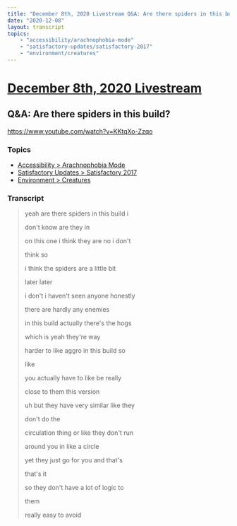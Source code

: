 ```yaml
---
title: "December 8th, 2020 Livestream Q&A: Are there spiders in this build?"
date: "2020-12-08"
layout: transcript
topics:
    - "accessibility/arachnophobia-mode"
    - "satisfactory-updates/satisfactory-2017"
    - "environment/creatures"
---
```

# [December 8th, 2020 Livestream](../2020-12-08.md)
## Q&A: Are there spiders in this build?
https://www.youtube.com/watch?v=KKtqXo-Zzqo

### Topics
* [Accessibility > Arachnophobia Mode](../topics/accessibility/arachnophobia-mode.md)
* [Satisfactory Updates > Satisfactory 2017](../topics/satisfactory-updates/satisfactory-2017.md)
* [Environment > Creatures](../topics/environment/creatures.md)

### Transcript

> yeah are there spiders in this build i
> 
> don't know are they in
> 
> on this one i think they are no i don't
> 
> think so
> 
> i think the spiders are a little bit
> 
> later later
> 
> i don't i haven't seen anyone honestly
> 
> there are hardly any enemies
> 
> in this build actually there's the hogs
> 
> which is yeah they're way
> 
> harder to like aggro in this build so
> 
> like
> 
> you actually have to like be really
> 
> close to them this version
> 
> uh but they have very similar like they
> 
> don't do the
> 
> circulation thing or like they don't run
> 
> around you in like a circle
> 
> yet they just go for you and that's
> 
> that's it
> 
> so they don't have a lot of logic to
> 
> them
> 
> really easy to avoid
> 
